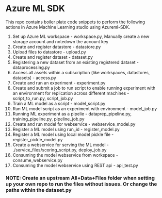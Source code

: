 # Azure ML SDK

This repo contains boiler plate code snippets to perform the following actions in Azure Machine Learning studio using  Azureml-SDK. 

1. Set up Azure ML workspace - workspace.py, Manually create a new storage account and notedown the account key
2. Create and register datastore - datastore.py
3. Upload files to datastore - upload.py
4. Create and register dataset - dataset.py
5. Registering a new dataset from an existing registered dataset - dataprocessing.py
6. Access all assets within a subscription (like workspaces, datastores, datasets) - access.py
7. Create and run an experiment - experiment.py
8. Create and submit a job to run script to enable running experiment with an environment for replication across different machines - script_to_run.py, script_job.py
9. Train a ML model as a script - model_script.py
10. Run ML model script as an experiment with environment - model_job.py
11. Running ML experiment as a pipelie - dataprep_pipeline.py, training_pipeline.py, pipeline_job.py
12. Create and run model for webservice - webservice_model.py
13. Register a ML model using run_id - register_model.py
14. Register a ML model using local model pickle file - register_pickle_model.py
15. Create a webservice for serving the ML model - ./service_files/scoring_script.py, deploy_job.py
16. Consuming the model webservice from workspace - consume_webservice.py
17. Consuming the model webservice using REST api - api_test.py

### NOTE: Create an upstream All+Data+Files folder when setting up your own repo to run the files without issues. Or change the paths within the dataset.py
